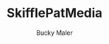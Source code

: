 ---
# General
    # head
layout: index
title: SkifflePatMedia
andtek: Andtek Empire
andtekpage: http://andtek.pro/empire
description: Tailored digital marketing solutions for small-medium businesses with the focus on increasing revenue, brand to audience connection and customer loyalty. Implementation of our favourite AI pet, Sonity Wolf.
keywords: skiffle, template, html, sass, jquery
author: Bucky Maler
shorttitle: SkifflePatMedia
favicon: assets/assets/img/favicon.ico
header_maincss: assets/assets/css/main.css

# SonityWolf Logo
imglogo: assets/assets/img/SkifflePat_clean_logo.png

# Message of Devices
device_message: Skiffle has so much to offer that we must request you orient your device to portrait or find a larger screen. You won't be disappointed.

# Banner
banner_title: Explore<br>SkifflePatMedia
cta_learn: Learn More

# WHat?
what:
    title: What is SkifflePat?

    slides:
        - slide:
          number: 1
          img: assets/assets/img/iphone.jpg
          title: Native app for phone
          description: SonityWolf will be natively compatible with Android and iOS, each app is going to be also a GPU native node added to the network.
        - slide:
          align: -left
          number: 2
          img: assets/assets/img/pet.jpg
          title: Virtual AI pet Utility Tokens
          description: Sonity originally was an AI Social Community manager python script, but we decided to take it to the next level.
        - slide:
          align: -center
          number: 3
          img: assets/assets/img/husky vs cat.jpg
          title: We are criptokitties <br> On steroids!
          description: Everybody knows that dogs are better that cats, or at least they don’t think that they are better that you or want you dead.
        - slide:
          align: -right
          number: 4
          img: assets/assets/img/about/synapse.png
          title: SynapseGL.network node
          description: Sonity needs high end general computing power, this can be achieved with a swarm of phones GPUs that are going to render every single gradient of the Blockc[AI]n, and you will get sonity tokens for leasing your GPU for this tasks.
        - slide:
          number: 5
          img: assets/assets/img/about/block ai.png
          title: Blockc[AI]n technology
          description: Since we need general computing power, not hashing power to power up sonity, to achieve our general Sonity AI we want this to be a decentralized network, in a nutshell, Sonity is going to be the first app to implement a proprietary concept called Proof of Gradient.
        - slide:
          number: 6
          img: assets/assets/img/marketplace.png
          title: Marketplace and SDK
          description: You can use and create apps that runs on Sonity-Framework on top of SonityWolf.
        

how:
    title: We manage <br>social media platforms <br>through talent, grit and AI
    github_repos: '#'
    title_repos: GitHub Repo - PAST PROJECTS COMING SOON!
    aboutusimg: assets/assets/img/introduction-visual.png
    aboutusalt: About Us

    projectstitle: Related projects
    projects:
        - slide:
          github: https://eos.io/
          title: EOS
        - slide:
          github: https://www.tensorflow.org/
          title: TensorFlow
        - slide:
          github: https://www.openmined.org/
          title: OpenMined

who:
    title: Our Founders

    founders:
        - slide:
          align: -left
          linkedin: https://www.linkedin.com/in/henningdekant/
          img: assets/assets/img/henningdekant.jpg
          title: "Henning Dekant: <strong>Investor</strong>"
          description: My passion is to anticipate and facilitate fundamental trends in IT that will shape how we do business. I am fascinated with the change that blockchain and quantum information technology will bring.
        - slide:
          align: -center
          linkedin: https://www.linkedin.com/in/patrick-maciazek-862800121/
          img: assets/assets/img/Patrick.jpg
          title: "Patrick Maciazek: <strong>CO-Founder and CEO</strong>"
          description: Men's fashion and Technology lover, into sales, digital marketing and connecting with people’s values. I am fascinated with the change and future that digital marketing will bring. 
        - slide:
          align: -right
          linkedin: https://www.linkedin.com/in/andtek/
          img: assets/assets/img/ianandtek.jpg
          title: "Ian Andtek: <strong>CO-Founder and CTO</strong>"
          description: Art and technology lover, Into Machine Learning, Quantum Machine Learning, Quantum computing, Blockchain Development and Music and all those unusual combinations.

join_us:
    join_us_title: Want to join us?

    options:
        - option:
          title: a
          buttons:
            - button:
              title: App Programming
              number: 1
            - button:
              title: Graphic Design
              number: 2
            - button:
              title: Motion Design
              number: 3
            - button:
              title: UX Design
              number: 4
        - option:
          title: b
          buttons:
            - button:
              title: Blockchain
              number: 5
            - button:
              title: Webdesign
              number: 6
            - button:
              title: Investment
              number: 7
            - button:
              title: Marketing
              number: 8
            - button:
              title: EOS
              number: 9


# Scripts
scripts_jquery: https://ajax.googleapis.com/ajax/libs/jquery/2.2.4/jquery.min.js
scripts_vendor: window.jQuery || document.write('<script src="assets/assets/js/vendor/jquery-2.2.4.min.js"><\/script>')
scripts_functions: assets/assets/js/functions-min.js
---